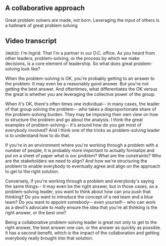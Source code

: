 ## A collaborative approach

Great problem solvers are made, not born. Leveraging the input of others is a hallmark of great problem solving

## Video transcript

`INGRID`: I'm Ingrid. That I'm a partner in our D.C. office. As you heard from other leaders, problem-solving, or the process by which we make decisions, is a core element of leadership. So what does great problem-solving look like?

When the problem-solving is OK, you're probably getting to an answer to the problem. It may even be a reasonably good answer. But you're not getting the best answer. And oftentimes, what differentiates the OK versus the great is whether you are leveraging the collective power of the group.

When it's OK, there's often times one individual-- in many cases, the leader of that group solving the problem-- who takes a disproportionate share of the problem-solving burden. They may be imposing their own view on how to structure the problem and go about the analysis. I think the great examples of problem-solving-- it's around how do you get most of everybody involved? And I think one of the tricks as problem-solving leader is to understand how to do that.

If you're in an environment where you're working through a problem with a number of people, it is probably more important to actually formalize and put on a sheet of paper what is our problem? What are the constraints? Who are the stakeholders we need to align? And how we're structuring the problem to enable everybody to eventually agree and align on the approach to get to the right solution.

Conversely, if you're working through a problem and everybody's saying the same things-- it may even be the right answer, but in those cases, as a problem-solving leader, you want to think about how can you push that thinking? Do you want to introduce the concept of a red team and a blue team? Do you want to appoint somebody-- even yourself-- who can work as a devil's advocate to really ensure the idea that you're all thinking is the right answer, or the best one?

Being a collaborative problem-solving leader is great not only to get to the right answer, the best answer one can, or the answer as quickly as possible. It has a second benefit, which is the impact of the collaboration and getting everybody really brought into that solution.


